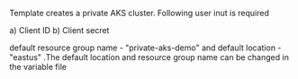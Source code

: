 
Template creates a private AKS cluster. Following user inut is required

a) Client ID
b) Client secret

default resource group name - "private-aks-demo" and default location - "eastus" .The default location and resource group name can be changed in the variable file
